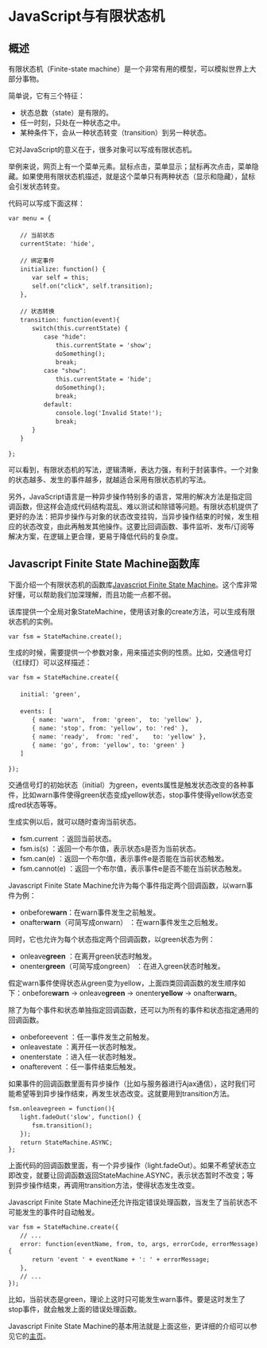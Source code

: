 
# JavaScript与有限状态机


## 概述

有限状态机（Finite-state machine）是一个非常有用的模型，可以模拟世界上大部分事物。

简单说，它有三个特征：

- 状态总数（state）是有限的。
- 任一时刻，只处在一种状态之中。
- 某种条件下，会从一种状态转变（transition）到另一种状态。

它对JavaScript的意义在于，很多对象可以写成有限状态机。

举例来说，网页上有一个菜单元素。鼠标点击，菜单显示；鼠标再次点击，菜单隐藏。如果使用有限状态机描述，就是这个菜单只有两种状态（显示和隐藏），鼠标会引发状态转变。

代码可以写成下面这样：

```
var menu = {
　　    
　　// 当前状态
　　currentState: 'hide',
　　
　　// 绑定事件
　　initialize: function() {
　　　　var self = this;
　　　　self.on("click", self.transition);
　　},
　　
　　// 状态转换
　　transition: function(event){
　　　　switch(this.currentState) {
　　　　　　case "hide":
　　　　　　　　this.currentState = 'show';
　　　　　　　　doSomething();
　　　　　　　　break;
　　　　　　case "show":
　　　　　　　　this.currentState = 'hide';
　　　　　　　　doSomething();
　　　　　　　　break;
　　　　　　default:
　　　　　　　　console.log('Invalid State!');
　　　　　　　　break;
　　　　}
　　}
　　
};
```

可以看到，有限状态机的写法，逻辑清晰，表达力强，有利于封装事件。一个对象的状态越多、发生的事件越多，就越适合采用有限状态机的写法。

另外，JavaScript语言是一种异步操作特别多的语言，常用的解决方法是指定回调函数，但这样会造成代码结构混乱、难以测试和除错等问题。有限状态机提供了更好的办法：把异步操作与对象的状态改变挂钩，当异步操作结束的时候，发生相应的状态改变，由此再触发其他操作。这要比回调函数、事件监听、发布/订阅等解决方案，在逻辑上更合理，更易于降低代码的复杂度。

## Javascript Finite State Machine函数库

下面介绍一个有限状态机的函数库[Javascript Finite State Machine](https://github.com/jakesgordon/javascript-state-machine)。这个库非常好懂，可以帮助我们加深理解，而且功能一点都不弱。

该库提供一个全局对象StateMachine，使用该对象的create方法，可以生成有限状态机的实例。

```
var fsm = StateMachine.create();
```

生成的时候，需要提供一个参数对象，用来描述实例的性质。比如，交通信号灯（红绿灯）可以这样描述：

```
var fsm = StateMachine.create({
　　
　　initial: 'green',
　　
　　events: [
　　　　{ name: 'warn',  from: 'green',  to: 'yellow' },
　　　　{ name: 'stop', from: 'yellow', to: 'red' },
　　　　{ name: 'ready',  from: 'red',    to: 'yellow' },
　　　　{ name: 'go', from: 'yellow', to: 'green' }
　　]
　　
});
```

交通信号灯的初始状态（initial）为green，events属性是触发状态改变的各种事件，比如warn事件使得green状态变成yellow状态，stop事件使得yellow状态变成red状态等等。

生成实例以后，就可以随时查询当前状态。

- fsm.current ：返回当前状态。
- fsm.is(s) ：返回一个布尔值，表示状态s是否为当前状态。
- fsm.can(e) ：返回一个布尔值，表示事件e是否能在当前状态触发。
- fsm.cannot(e) ：返回一个布尔值，表示事件e是否不能在当前状态触发。

Javascript Finite State Machine允许为每个事件指定两个回调函数，以warn事件为例：

- onbefore**warn**：在warn事件发生之前触发。
- onafter**warn**（可简写成onwarn） ：在warn事件发生之后触发。

同时，它也允许为每个状态指定两个回调函数，以green状态为例：

- onleave**green** ：在离开green状态时触发。
- onenter**green**（可简写成ongreen） ：在进入green状态时触发。

假定warn事件使得状态从green变为yellow，上面四类回调函数的发生顺序如下：onbefore**warn** → onleave**green** → onenter**yellow** → onafter**warn**。

除了为每个事件和状态单独指定回调函数，还可以为所有的事件和状态指定通用的回调函数。

- onbeforeevent ：任一事件发生之前触发。
- onleavestate ：离开任一状态时触发。
- onenterstate ：进入任一状态时触发。
- onafterevent ：任一事件结束后触发。

如果事件的回调函数里面有异步操作（比如与服务器进行Ajax通信），这时我们可能希望等到异步操作结束，再发生状态改变。这就要用到transition方法。

```
fsm.onleavegreen = function(){
　　light.fadeOut('slow', function() {
　　　　fsm.transition();
　　});
　　return StateMachine.ASYNC;
};
```

上面代码的回调函数里面，有一个异步操作（light.fadeOut）。如果不希望状态立即改变，就要让回调函数返回StateMachine.ASYNC，表示状态暂时不改变；等到异步操作结束，再调用transition方法，使得状态发生改变。

Javascript Finite State Machine还允许指定错误处理函数，当发生了当前状态不可能发生的事件时自动触发。

```
var fsm = StateMachine.create({
　　// ...
　　error: function(eventName, from, to, args, errorCode, errorMessage) {
　　　　return 'event ' + eventName + ': ' + errorMessage;
　　},
　　// ... 
});
```

比如，当前状态是green，理论上这时只可能发生warn事件。要是这时发生了stop事件，就会触发上面的错误处理函数。

Javascript Finite State Machine的基本用法就是上面这些，更详细的介绍可以参见它的[主页](https://github.com/jakesgordon/javascript-state-machine)。

